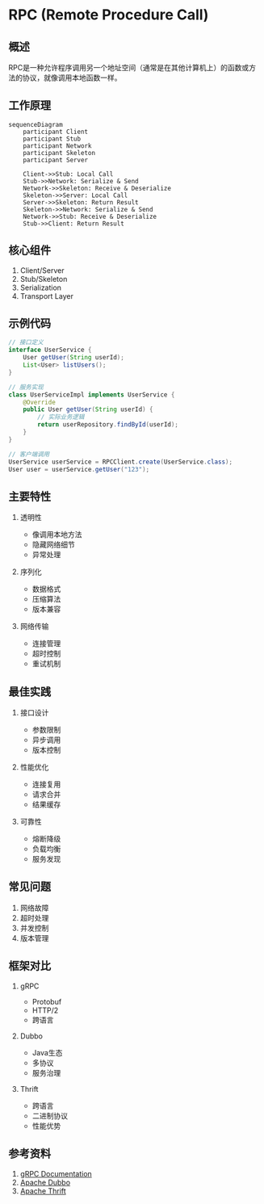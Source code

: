 # RPC (Remote Procedure Call)

## 概述
RPC是一种允许程序调用另一个地址空间（通常是在其他计算机上）的函数或方法的协议，就像调用本地函数一样。

## 工作原理
```mermaid
sequenceDiagram
    participant Client
    participant Stub
    participant Network
    participant Skeleton
    participant Server
    
    Client->>Stub: Local Call
    Stub->>Network: Serialize & Send
    Network->>Skeleton: Receive & Deserialize
    Skeleton->>Server: Local Call
    Server->>Skeleton: Return Result
    Skeleton->>Network: Serialize & Send
    Network->>Stub: Receive & Deserialize
    Stub->>Client: Return Result
```

## 核心组件
1. Client/Server
2. Stub/Skeleton
3. Serialization
4. Transport Layer

## 示例代码
```java
// 接口定义
interface UserService {
    User getUser(String userId);
    List<User> listUsers();
}

// 服务实现
class UserServiceImpl implements UserService {
    @Override
    public User getUser(String userId) {
        // 实际业务逻辑
        return userRepository.findById(userId);
    }
}

// 客户端调用
UserService userService = RPCClient.create(UserService.class);
User user = userService.getUser("123");
```

## 主要特性
1. 透明性
   - 像调用本地方法
   - 隐藏网络细节
   - 异常处理

2. 序列化
   - 数据格式
   - 压缩算法
   - 版本兼容

3. 网络传输
   - 连接管理
   - 超时控制
   - 重试机制

## 最佳实践
1. 接口设计
   - 参数限制
   - 异步调用
   - 版本控制

2. 性能优化
   - 连接复用
   - 请求合并
   - 结果缓存

3. 可靠性
   - 熔断降级
   - 负载均衡
   - 服务发现

## 常见问题
1. 网络故障
2. 超时处理
3. 并发控制
4. 版本管理

## 框架对比
1. gRPC
   - Protobuf
   - HTTP/2
   - 跨语言

2. Dubbo
   - Java生态
   - 多协议
   - 服务治理

3. Thrift
   - 跨语言
   - 二进制协议
   - 性能优势

## 参考资料
1. [gRPC Documentation](https://grpc.io/docs/)
2. [Apache Dubbo](https://dubbo.apache.org/en/docs/)
3. [Apache Thrift](https://thrift.apache.org/)
